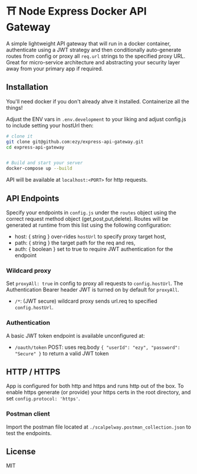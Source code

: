 # ⛩️ Node Express Docker API Gateway

A simple lightweight API gateway that will run in a docker container, authenticate using a JWT strategy and then conditionally auto-generate routes from config or proxy all `req.url` strings to the specified proxy URL. Great for micro-service architecture and abstracting your security layer away from your primary app if required.

## Installation

You'll need docker if you don't already ahve it installed. Containerize all the things!

Adjust the ENV vars in `.env.development` to your liking and adjust config.js to include setting your hostUrl then:

```sh
# clone it
git clone git@github.com:ezy/express-api-gateway.git
cd express-api-gateway


# Build and start your server
docker-compose up --build

```
API will be available at `localhost:<PORT>` for http requests.

## API Endpoints

Specify your endpoints in `config.js` under the `routes` object using the correct request method object (get,post,put,delete). Routes will be generated at runtime from this list using the following configuration:

- host: { string } over-rides `hostUrl` to specify proxy target host,
- path: { string } the target path for the req and res,
- auth: { boolean } set to true to require JWT authentication for the endpoint

### Wildcard proxy

Set `proxyAll: true` in config to proxy all requests to `config.hostUrl`. The Authentication Bearer header JWT is turned on by default for `proxyAll`.

- `/*`: (JWT secure) wildcard proxy sends url.req to specified `config.hostUrl`.

### Authentication

A basic JWT token endpoint is available unconfigured at:

- `/oauth/token` POST: uses req.body `{ "userId": "ezy", "password": "Secure" }` to return a valid JWT token

## HTTP / HTTPS

App is configured for both http and https and runs http out of the box. To enable https generate (or provide) your https certs in the root directory, and set `config.protocol: 'https'`.

### Postman client

Import the postman file located at `./scalpelway.postman_collection.json` to test the endpoints.

## License

MIT
